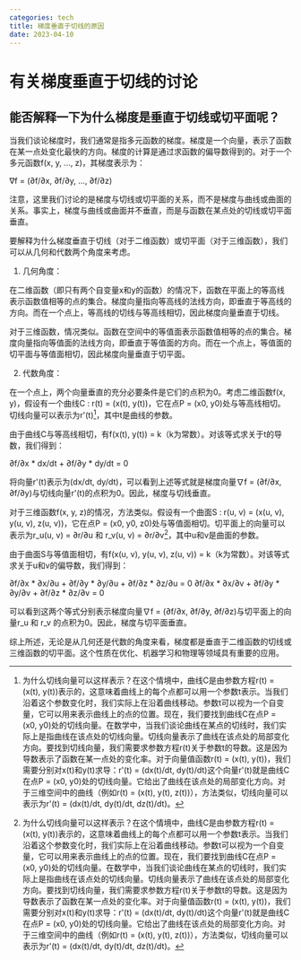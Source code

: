 ```yaml
---
categories: tech
title: 梯度垂直于切线的原因
date: 2023-04-10
---
```


# 有关梯度垂直于切线的讨论

## 能否解释一下为什么梯度是垂直于切线或切平面呢？

当我们谈论梯度时，我们通常是指多元函数的梯度。梯度是一个向量，表示了函数在某一点处变化最快的方向。梯度的计算是通过求函数的偏导数得到的。对于一个多元函数f(x, y, ..., z)，其梯度表示为：

∇f = (∂f/∂x, ∂f/∂y, ..., ∂f/∂z)

注意，这里我们讨论的是梯度与切线或切平面的关系，而不是梯度与曲线或曲面的关系。事实上，梯度与曲线或曲面并不垂直，而是与函数在某点处的切线或切平面垂直。

要解释为什么梯度垂直于切线（对于二维函数）或切平面（对于三维函数），我们可以从几何和代数两个角度来考虑。

1. 几何角度：

在二维函数（即只有两个自变量x和y的函数）的情况下，函数在平面上的等高线表示函数值相等的点的集合。梯度向量指向等高线的法线方向，即垂直于等高线的方向。而在一个点上，等高线的切线与等高线相切，因此梯度向量垂直于切线。

对于三维函数，情况类似。函数在空间中的等值面表示函数值相等的点的集合。梯度向量指向等值面的法线方向，即垂直于等值面的方向。而在一个点上，等值面的切平面与等值面相切，因此梯度向量垂直于切平面。

2. 代数角度：

在一个点上，两个向量垂直的充分必要条件是它们的点积为0。考虑二维函数f(x, y)，假设有一个曲线C : r(t) = (x(t), y(t))，它在点P = (x0, y0)处与等高线相切。切线向量可以表示为r'(t)[^1]，其中t是曲线的参数。

由于曲线C与等高线相切，有f(x(t), y(t)) = k（k为常数）。对该等式求关于t的导数，我们得到：

∂f/∂x \* dx/dt + ∂f/∂y \* dy/dt = 0

将向量r'(t)表示为(dx/dt, dy/dt)，可以看到上述等式就是梯度向量∇f = (∂f/∂x, ∂f/∂y)与切线向量r'(t)的点积为0。因此，梯度与切线垂直。

对于三维函数f(x, y, z)的情况，方法类似。假设有一个曲面S : r(u, v) = (x(u, v), y(u, v), z(u, v))，它在点P = (x0, y0, z0)处与等值面相切。切平面上的向量可以表示为r\_u(u, v) = ∂r/∂u 和 r\_v(u, v) = ∂r/∂v[^1]，其中u和v是曲面的参数。

由于曲面S与等值面相切，有f(x(u, v), y(u, v), z(u, v)) = k（k为常数）。对该等式求关于u和v的偏导数，我们得到：

∂f/∂x \* ∂x/∂u + ∂f/∂y \* ∂y/∂u + ∂f/∂z \* ∂z/∂u = 0
∂f/∂x \* ∂x/∂v + ∂f/∂y \* ∂y/∂v + ∂f/∂z \* ∂z/∂v = 0

可以看到这两个等式分别表示梯度向量∇f = (∂f/∂x, ∂f/∂y, ∂f/∂z)与切平面上的向量r\_u 和 r\_v 的点积为0。因此，梯度与切平面垂直。

综上所述，无论是从几何还是代数的角度来看，梯度都是垂直于二维函数的切线或三维函数的切平面。这个性质在优化、机器学习和物理等领域具有重要的应用。

[^1]: 为什么切线向量可以这样表示？在这个情境中，曲线C是由参数方程r(t) = (x(t), y(t))表示的，这意味着曲线上的每个点都可以用一个参数t表示。当我们沿着这个参数变化时，我们实际上在沿着曲线移动。参数t可以视为一个自变量，它可以用来表示曲线上的点的位置。现在，我们要找到曲线C在点P = (x0, y0)处的切线向量。在数学中，当我们谈论曲线在某点的切线时，我们实际上是指曲线在该点处的切线向量。切线向量表示了曲线在该点处的局部变化方向。要找到切线向量，我们需要求参数方程r(t)关于参数t的导数。这是因为导数表示了函数在某一点处的变化率。对于向量值函数r(t) = (x(t), y(t))，我们需要分别对x(t)和y(t)求导：r'(t) = (dx(t)/dt, dy(t)/dt)这个向量r'(t)就是曲线C在点P = (x0, y0)处的切线向量。它给出了曲线在该点处的局部变化方向。对于三维空间中的曲线（例如r(t) = (x(t), y(t), z(t))），方法类似，切线向量可以表示为r'(t) = (dx(t)/dt, dy(t)/dt, dz(t)/dt)。


